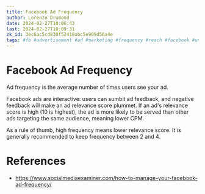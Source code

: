 ```yaml
---
title: Facebook Ad Frequency
author: Lorenzo Drumond
date: 2024-02-27T10:06:43
last: 2024-02-27T10:09:31
zk_id: 3ec6ac5cd830f52418abc5e909d56a4e
tags: #fb #advertisement #ad #marketing #frequency #reach #facebook #unique
---
```



# Facebook Ad Frequency
Ad frequency is the average number of times users see your ad.

Facebook ads are interactive: users can sumbit ad feedback, and negative feedback will make an ad relevance score plummet. If an ad's relevance score is high (10 is highest), the ad is more likely to be served than other ads targeting the same audience, meaning lower CPM.

As a rule of thumb, high frequency means lower relevance score. It is generally recommended to keep frequency between 2 and 4.

# References
- https://www.socialmediaexaminer.com/how-to-manage-your-facebook-ad-frequency/
